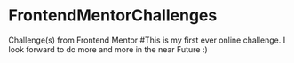# FrontendMentorChallenges
Challenge(s) from Frontend Mentor 
#This is my first ever online challenge. I look forward to do more and more in the near Future :)
